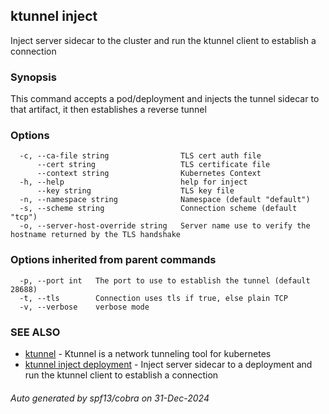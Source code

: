 ## ktunnel inject

Inject server sidecar to the cluster and run the ktunnel client to establish a connection

### Synopsis

This command accepts a pod/deployment and injects the tunnel sidecar to that artifact, 
                        it then establishes a reverse tunnel

### Options

```
  -c, --ca-file string                TLS cert auth file
      --cert string                   TLS certificate file
      --context string                Kubernetes Context
  -h, --help                          help for inject
      --key string                    TLS key file
  -n, --namespace string              Namespace (default "default")
  -s, --scheme string                 Connection scheme (default "tcp")
  -o, --server-host-override string   Server name use to verify the hostname returned by the TLS handshake
```

### Options inherited from parent commands

```
  -p, --port int   The port to use to establish the tunnel (default 28688)
  -t, --tls        Connection uses tls if true, else plain TCP
  -v, --verbose    verbose mode
```

### SEE ALSO

* [ktunnel](ktunnel.md)	 - Ktunnel is a network tunneling tool for kubernetes
* [ktunnel inject deployment](ktunnel_inject_deployment.md)	 - Inject server sidecar to a deployment and run the ktunnel client to establish a connection

###### Auto generated by spf13/cobra on 31-Dec-2024

